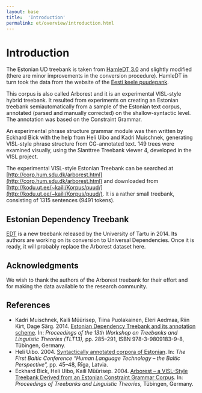 ```yaml
---
layout: base
title:  'Introduction'
permalink: et/overview/introduction.html
---
```


# Introduction

The Estonian UD treebank is taken from [HamleDT 3.0](http://ufal.mff.cuni.cz/hamledt) and
slightly modified (there are minor improvements in the conversion procedure). HamleDT in turn
took the data from the website of the
[Eesti keele puudepank](http://kodu.ut.ee/~kaili/Korpus/puud/).

This corpus is also called Arborest and it is an experimental VISL-style hybrid treebank.
It resulted from experiments on creating an Estonian treebank semiautomatically
from a sample of the Estonian text corpus, annotated (parsed and manually corrected)
on the shallow-syntactic level. The annotation was based on the Constraint Grammar.

An experimental phrase structure grammar module was then written by Eckhard Bick
with the help from Heli Uibo and Kadri Muischnek,
generating VISL-style phrase structure from CG-annotated text.
149 trees were examined visually, using the Slanttree Treebank viewer 4,
developed in the VISL project.

The experimental VISL-style Estonian Treebank can be searched at
[http://corp.hum.sdu.dk/arborest.html](http://corp.hum.sdu.dk/arborest.html)
and downloaded from
[http://kodu.ut.ee/~kaili/Korpus/puud/](http://kodu.ut.ee/~kaili/Korpus/puud/).
It is a rather small treebank, consisting of 1315 sentences (9491 tokens).

## Estonian Dependency Treebank

[EDT](https://www.keeletehnoloogia.ee/et/ekt-projektid/vahendid-teksti-mitmekihiliseks-margendamiseks-rakendatuna-koondkorpusele/pakitud-soltuvuspuude-pank/view)
is a new treebank released by the University of Tartu in 2014. Its authors are working on its
conversion to Universal Dependencies. Once it is ready, it will probably replace the Arborest
dataset here.

## Acknowledgments

We wish to thank the authors of the Arborest treebank for their effort and for making the
data available to the research community.

## References

* Kadri Muischnek, Kaili Müürisep, Tiina Puolakainen, Eleri Aedmaa, Riin Kirt, Dage Särg.
  2014.
  [Estonian Dependency Treebank and its annotation scheme](http://tlt13.sfs.uni-tuebingen.de/tlt13-proceedings.pdf).
  In: *Proceedings of the 13th Workshop on Treebanks and Linguistic Theories (TLT13),*
  pp. 285–291, ISBN 978-3-9809183-9-8, Tübingen, Germany.
* Heli Uibo. 2004.
  [Syntactically annotated corpora of Estonian](http://kodu.ut.ee/~heli_u/art/HLTBaltic04_Uibo.pdf).
  In: *The First Baltic Conference “Human Language Technology – the Baltic Perspective”,*
  pp. 45–48, Rīga, Latvia.
* Eckhard Bick, Heli Uibo, Kaili Müürisep. 2004.
  [Arborest – a VISL-Style Treebank Derived from an Estonian Constraint Grammar Corpus](http://beta.visl.sdu.dk/pdf/Bick_Uibo_Muurisep_TLT04.pdf).
  In: *Proceedings of Treebanks and Linguistic Theories,* Tübingen, Germany.
